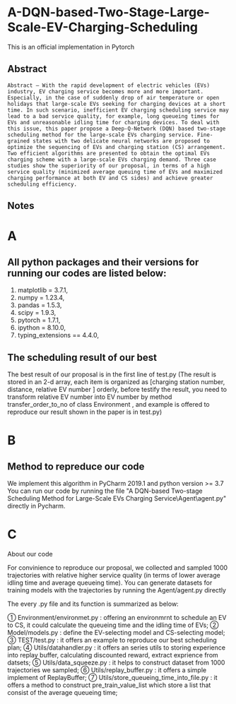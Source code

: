 # A-DQN-based-Two-Stage-Large-Scale-EV-Charging-Scheduling
This is an official implementation in Pytorch


## Abstract
    Abstract — With the rapid development of electric vehicles (EVs) industry, EV charging service becomes more and more important. Especially, in the case of suddenly drop of air temperature or open holidays that large-scale EVs seeking for charging devices at a short time. In such scenario, inefficient EV charging scheduling service may lead to a bad service quality, for example, long queueing times for EVs and unreasonable idling time for charging devices. To deal with this issue, this paper propose a Deep-Q-Network (DQN) based two-stage scheduling method for the large-scale EVs charging service. Fine-grained states with two delicate neural networks are proposed to optimize the sequencing of EVs and charging station (CS) arrangement. Two efficient algorithms are presented to obtain the optimal EVs charging scheme with a large-scale EVs charging demand. Three case studies show the superiority of our proposal, in terms of a high service quality (minimized average queuing time of EVs and maximized charging performance at both EV and CS sides) and achieve greater scheduling efficiency. 

## Notes

# A

## All python packages and their versions for running our codes are listed below:

1. matplotlib = 3.7.1,
2. numpy = 1.23.4,
3. pandas = 1.5.3,
4. scipy = 1.9.3,
5. pytorch = 1.7.1,
6. ipython = 8.10.0,
7. typing_extensions == 4.4.0,

## The scheduling result of our best

The best result of our proposal is in the first line of test.py
(The result is stored in an 2-d array, each item is organized as [charging station number, distance, relative EV number ] orderly, before testify the result, you need to transform relative EV number into EV number by method transfer_order_to_no of class Environment , and example is offered to reproduce our result shown in the paper is in test.py)

# B

## Method to repreduce our code
We implement this algorithm in PyCharm 2019.1 and python version >= 3.7
You can run our code by running the  file "A DQN-based Two-stage Scheduling Method for Large-Scale EVs Charging Service\Agent\agent.py" directly in Pycharm.                       

# C

About our code

For convinience to reproduce our proposal, we collected and sampled 1000 trajectories with relative higher service quality (in terms of lower average idling time and average queueing time). You can generate datasets for training models with the trajectories by running the Agent/agent.py directly

The every .py file and its function is summarized as below:

①   Environment/environmet.py : offering an environmrnt to schedule an EV to CS, it could calculate the queueing time and the idling time of EVs;
②   Model/models.py : define the EV-selecting model and CS-selecting model;
③   TEST/test.py : it offers an example to reproduce our best scheduling plan;
④   Utils/datahandler.py : it offers an series utils to storing experience into replay buffer, calculating discounted reward, extract exprience from datsets;
⑤   Utils/data_squeeze.py : it helps to construct dataset from 1000 trajectories we sampled;
⑥   Utils/replay_buffer.py : it offers a simple implement of ReplayBuffer;
⑦   Utils/store_queueing_time_into_file.py : it offers a method to construct pre_train_value_list which store a list that consist of the average queueing time;

